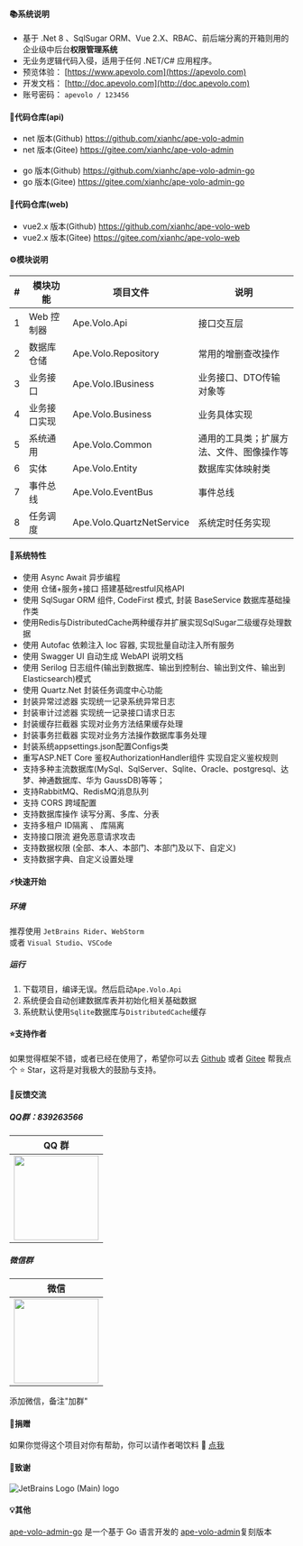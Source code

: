 #### 📚系统说明

- 基于 .Net 8 、SqlSugar ORM、Vue 2.X、RBAC、前后端分离的开箱则用的企业级中后台**权限管理系统**
- 无业务逻辑代码入侵，适用于任何 .NET/C# 应用程序。
- 预览体验：  [https://www.apevolo.com](https://apevolo.com)
- 开发文档：  [http://doc.apevolo.com](http://doc.apevolo.com)
- 账号密码： `apevolo / 123456`

#### 💒代码仓库(api)
- net 版本(Github) <a href="https://github.com/xianhc/ape-volo-admin" target="_blank">https://github.com/xianhc/ape-volo-admin</a>
- net 版本(Gitee) <a href="https://gitee.com/xianhc/ape-volo-admin" target="_blank">https://gitee.com/xianhc/ape-volo-admin</a>
<br><br>
- go 版本(Github) <a href="https://github.com/xianhc/ape-volo-admin-go" target="_blank">https://github.com/xianhc/ape-volo-admin-go</a>
- go 版本(Gitee) <a href="https://gitee.com/xianhc/ape-volo-admin-go" target="_blank">https://gitee.com/xianhc/ape-volo-admin-go</a>

#### 💒代码仓库(web)
- vue2.x 版本(Github) <a href="https://github.com/xianhc/ape-volo-web" target="_blank">https://github.com/xianhc/ape-volo-web</a>
- vue2.x 版本(Gitee) <a href="https://gitee.com/xianhc/ape-volo-web" target="_blank">https://gitee.com/xianhc/ape-volo-web</a>

#### ⚙️模块说明

| # | 模块功能                      |  项目文件                    | 说明|
|---|-------------------------------|-------------------------------|-------------------------------|
| 1 | Web 控制器 |Ape.Volo.Api | 接口交互层 |
| 2 | 数据库仓储 |Ape.Volo.Repository | 常用的增删查改操作 |
| 3 | 业务接口 |Ape.Volo.IBusiness | 业务接口、DTO传输对象等 |
| 4 | 业务接口实现 |Ape.Volo.Business | 业务具体实现 |
| 5 | 系统通用 |Ape.Volo.Common | 通用的工具类；扩展方法、文件、图像操作等 |
| 6 | 实体 |Ape.Volo.Entity | 数据库实体映射类 |
| 7 | 事件总线 |Ape.Volo.EventBus | 事件总线|
| 8 | 任务调度 |Ape.Volo.QuartzNetService | 系统定时任务实现 |

#### 🚀系统特性
- 使用  Async Await 异步编程
- 使用 仓储+服务+接口 搭建基础restful风格API
- 使用 SqlSugar ORM 组件, CodeFirst 模式, 封装 BaseService 数据库基础操作类
- 使用Redis与DistributedCache两种缓存并扩展实现SqlSugar二级缓存处理数据
- 使用 Autofac 依赖注入 Ioc 容器, 实现批量自动注入所有服务
- 使用 Swagger UI 自动生成 WebAPI 说明文档
- 使用 Serilog 日志组件(输出到数据库、输出到控制台、输出到文件、输出到Elasticsearch)模式
- 使用 Quartz.Net 封装任务调度中心功能
- 封装异常过滤器  实现统一记录系统异常日志
- 封装审计过滤器  实现统一记录接口请求日志
- 封装缓存拦截器  实现对业务方法结果缓存处理
- 封装事务拦截器  实现对业务方法操作数据库事务处理
- 封装系统appsettings.json配置Configs类
- 重写ASP.NET Core 鉴权AuthorizationHandler组件  实现自定义鉴权规则
- 支持多种主流数据库(MySql、SqlServer、Sqlite、Oracle、postgresql、达梦、神通数据库、华为 GaussDB)等等；
- 支持RabbitMQ、RedisMQ消息队列
- 支持 CORS 跨域配置
- 支持数据库操作 读写分离、多库、分表
- 支持多租户 ID隔离 、 库隔离
- 支持接口限流 避免恶意请求攻击
- 支持数据权限 (全部、本人、本部门、本部门及以下、自定义)
- 支持数据字典、自定义设置处理

#### ⚡快速开始

##### 环境
推荐使用 `JetBrains Rider`、`WebStorm`<br/>
或者 `Visual Studio`、`VSCode`

##### 运行

1. 下载项目，编译无误。然后启动`Ape.Volo.Api`
2. 系统便会自动创建数据库表并初始化相关基础数据
3. 系统默认使用`Sqlite`数据库与`DistributedCache`缓存


#### ⭐️支持作者
如果觉得框架不错，或者已经在使用了，希望你可以去 <a target="_blank" href="https://github.com/xianhc/ape-volo-admin">Github</a> 或者
<a target="_blank" href="https://gitee.com/xianhc/ape-volo-admin">Gitee</a> 帮我点个 ⭐ Star，这将是对我极大的鼓励与支持。

#### 🙋反馈交流
##### QQ群：839263566
| QQ 群 |
|  :---:  |
| <img width="150" src="https://www.apevolo.com/uploads/file/wechat/20230723172503.jpg">

##### 微信群
| 微信 |
|  :---:  |
| <img width="150" src="https://www.apevolo.com/uploads/file/wechat/20230723172451.jpg">

添加微信，备注"加群"

#### 🤟捐赠
如果你觉得这个项目对你有帮助，你可以请作者喝饮料 :tropical_drink: [点我](http://doc.apevolo.com/donate/)

#### 🤝致谢
![JetBrains Logo (Main) logo](https://resources.jetbrains.com/storage/products/company/brand/logos/jb_beam.svg)

#### 💡其他
<a target="_blank" href="https://github.com/xianhc/ape-volo-admin-go">ape-volo-admin-go</a> 是一个基于 Go 语言开发的 <a target="_blank" href="https://github.com/xianhc/ape-volo-admin">ape-volo-admin</a>复刻版本<br>